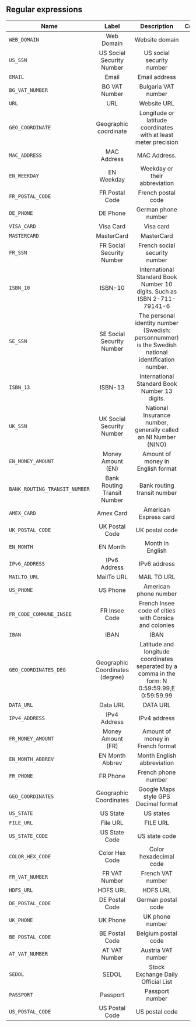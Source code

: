 Regular expressions
-----------

| Name    |  Label | Description | Completeness |
|---------------|:-------------:|:-----------:|:-----------:|
|`WEB_DOMAIN`|Web Domain|Website domain|true|
|`US_SSN`|US Social Security Number|US social security number|true|
|`EMAIL`|Email|Email address|true|
|`BG_VAT_NUMBER`|BG VAT Number|Bulgaria VAT number|true|
|`URL`|URL|Website URL|true|
|`GEO_COORDINATE`|Geographic coordinate|Longitude or latitude coordinates with at least meter precision|true|
|`MAC_ADDRESS`|MAC Address|MAC Address.|true|
|`EN_WEEKDAY`|EN Weekday|Weekday or their abbreviation|true|
|`FR_POSTAL_CODE`|FR Postal Code|French postal code|true|
|`DE_PHONE`|DE Phone|German phone number|true|
|`VISA_CARD`|Visa Card|Visa card|true|
|`MASTERCARD`|MasterCard|MasterCard|true|
|`FR_SSN`|FR Social Security Number|French social security number|true|
|`ISBN_10`|ISBN-10|International Standard Book Number 10 digits. Such as ISBN 2-711-79141-6|true|
|`SE_SSN`|SE Social Security Number|The personal identity number (Swedish: personnummer) is the Swedish national identification number.|true|
|`ISBN_13`|ISBN-13|International Standard Book Number 13 digits.|true|
|`UK_SSN`|UK Social Security Number|National Insurance number, generally called an NI Number (NINO)|true|
|`EN_MONEY_AMOUNT`|Money Amount (EN)|Amount of money in English format|true|
|`BANK_ROUTING_TRANSIT_NUMBER`|Bank Routing Transit Number|Bank routing transit number|true|
|`AMEX_CARD`|Amex Card|American Express card|true|
|`UK_POSTAL_CODE`|UK Postal Code|UK postal code|true|
|`EN_MONTH`|EN Month|Month in English|true|
|`IPv6_ADDRESS`|IPv6 Address|IPv6 address|true|
|`MAILTO_URL`|MailTo URL|MAIL TO URL|true|
|`US_PHONE`|US Phone|American phone number|true|
|`FR_CODE_COMMUNE_INSEE`|FR Insee Code|French Insee code of cities with Corsica and colonies|true|
|`IBAN`|IBAN|IBAN|true|
|`GEO_COORDINATES_DEG`|Geographic Coordinates (degree)|Latitude and longitude coordinates separated by a comma in the form: N 0:59:59.99,E 0:59:59.99|true|
|`DATA_URL`|Data URL|DATA URL|true|
|`IPv4_ADDRESS`|IPv4 Address|IPv4 address|true|
|`FR_MONEY_AMOUNT`|Money Amount (FR)|Amount of money in French format|true|
|`EN_MONTH_ABBREV`|EN Month Abbrev|Month English abbreviation|true|
|`FR_PHONE`|FR Phone|French phone number|true|
|`GEO_COORDINATES`|Geographic Coordinates|Google Maps style GPS Decimal format|true|
|`US_STATE`|US State|US states|true|
|`FILE_URL`|File URL|FILE URL|true|
|`US_STATE_CODE`|US State Code|US state code|true|
|`COLOR_HEX_CODE`|Color Hex Code|Color hexadecimal code|true|
|`FR_VAT_NUMBER`|FR VAT Number|French VAT number|true|
|`HDFS_URL`|HDFS URL|HDFS URL|true|
|`DE_POSTAL_CODE`|DE Postal Code|German postal code|true|
|`UK_PHONE`|UK Phone|UK phone number|true|
|`BE_POSTAL_CODE`|BE Postal Code|Belgium postal code|true|
|`AT_VAT_NUMBER`|AT VAT Number|Austria VAT number|true|
|`SEDOL`|SEDOL|Stock Exchange Daily Official List|true|
|`PASSPORT`|Passport|Passport number|true|
|`US_POSTAL_CODE`|US Postal Code|US postal code|true|
